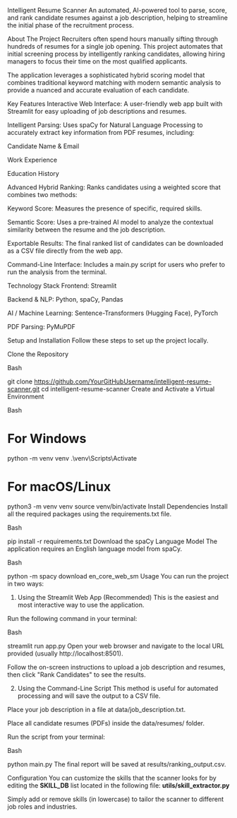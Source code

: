 Intelligent Resume Scanner
An automated, AI-powered tool to parse, score, and rank candidate resumes against a job description, helping to streamline the initial phase of the recruitment process.

About The Project
Recruiters often spend hours manually sifting through hundreds of resumes for a single job opening. This project automates that initial screening process by intelligently ranking candidates, allowing hiring managers to focus their time on the most qualified applicants.

The application leverages a sophisticated hybrid scoring model that combines traditional keyword matching with modern semantic analysis to provide a nuanced and accurate evaluation of each candidate.

Key Features
Interactive Web Interface: A user-friendly web app built with Streamlit for easy uploading of job descriptions and resumes.

Intelligent Parsing: Uses spaCy for Natural Language Processing to accurately extract key information from PDF resumes, including:

Candidate Name & Email

Work Experience

Education History

Advanced Hybrid Ranking: Ranks candidates using a weighted score that combines two methods:

Keyword Score: Measures the presence of specific, required skills.

Semantic Score: Uses a pre-trained AI model to analyze the contextual similarity between the resume and the job description.

Exportable Results: The final ranked list of candidates can be downloaded as a CSV file directly from the web app.

Command-Line Interface: Includes a main.py script for users who prefer to run the analysis from the terminal.

Technology Stack
Frontend: Streamlit

Backend & NLP: Python, spaCy, Pandas

AI / Machine Learning: Sentence-Transformers (Hugging Face), PyTorch

PDF Parsing: PyMuPDF

Setup and Installation
Follow these steps to set up the project locally.

Clone the Repository

Bash

git clone https://github.com/YourGitHubUsername/intelligent-resume-scanner.git
cd intelligent-resume-scanner
Create and Activate a Virtual Environment

Bash

# For Windows
python -m venv venv
.\venv\Scripts\Activate

# For macOS/Linux
python3 -m venv venv
source venv/bin/activate
Install Dependencies
Install all the required packages using the requirements.txt file.

Bash

pip install -r requirements.txt
Download the spaCy Language Model
The application requires an English language model from spaCy.

Bash

python -m spacy download en_core_web_sm
Usage
You can run the project in two ways:

1. Using the Streamlit Web App (Recommended)
This is the easiest and most interactive way to use the application.

Run the following command in your terminal:

Bash

streamlit run app.py
Open your web browser and navigate to the local URL provided (usually http://localhost:8501).

Follow the on-screen instructions to upload a job description and resumes, then click "Rank Candidates" to see the results.

2. Using the Command-Line Script
This method is useful for automated processing and will save the output to a CSV file.

Place your job description in a file at data/job_description.txt.

Place all candidate resumes (PDFs) inside the data/resumes/ folder.

Run the script from your terminal:

Bash

python main.py
The final report will be saved at results/ranking_output.csv.

Configuration
You can customize the skills that the scanner looks for by editing the **SKILL_DB** list located in the following file:
**utils/skill_extractor.py**

Simply add or remove skills (in lowercase) to tailor the scanner to different job roles and industries.
